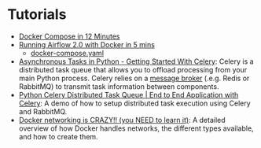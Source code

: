 # Tutorials

- [Docker Compose in 12 Minutes](https://youtu.be/Qw9zlE3t8Ko?si=bO8lUQV-_SirCWKL)
- [Running Airflow 2.0 with Docker in 5 mins](https://youtu.be/aTaytcxy2Ck?si=nKfCcNFee1dCXXyi)
    - [docker-compose.yaml](https://airflow.apache.org/docs/apache-airflow/stable/docker-compose.yam)
- [Asynchronous Tasks in Python - Getting Started With Celery](https://youtu.be/THxCy-6EnQM?si=5zVRRI8ArIaSiOjT): Celery is a distributed task queue that allows you to offload processing from your main Python process. Celery relies on a [message broker](https://chatgpt.com/share/6705ef84-9b34-8009-87ec-d67a26dd32df) (.e.g. Redis or RabbitMQ) to transmit task information between components.
- [Python Celery Distributed Task Queue | End to End Application with Celery](https://youtu.be/b2kdhkUXI2U?si=37dI0awMw2ISn-XY): A demo of how to setup distributed task execution using Celery and RabbitMQ.
- [Docker networking is CRAZY!! (you NEED to learn it)](https://youtu.be/bKFMS5C4CG0?si=54i0QnE5F4ugzNk7): A detailed overview of how Docker handles networks, the different types available, and how to create them.